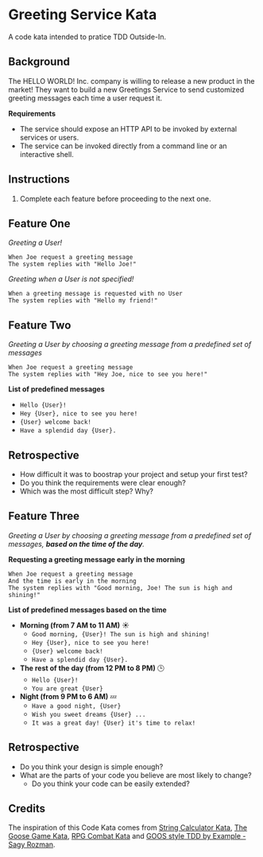 # Greeting Service Kata

A code kata intended to pratice TDD Outside-In.

## Background

The HELLO WORLD! Inc. company is willing to release a new product in the market! They want to build a new Greetings Service to send customized greeting messages each time a user request it.

**Requirements**

* The service should expose an HTTP API to be invoked by external services or users.
* The service can be invoked directly from a command line or an interactive shell.

## Instructions

1. Complete each feature before proceeding to the next one.

## Feature One

_Greeting a User!_

```
When Joe request a greeting message
The system replies with "Hello Joe!"
```

_Greeting when a User is not specified!_

```
When a greeting message is requested with no User
The system replies with "Hello my friend!"
```

## Feature Two

_Greeting a User by choosing a greeting message from a predefined set of messages_

```
When Joe request a greeting message
The system replies with "Hey Joe, nice to see you here!"
```

**List of predefined messages**

- `Hello {User}!`
- `Hey {User}, nice to see you here!`
- `{User} welcome back!`
- `Have a splendid day {User}.`

## Retrospective

- How difficult it was to boostrap your project and setup your first test?
- Do you think the requirements were clear enough?
- Which was the most difficult step? Why?

## Feature Three

_Greeting a User by choosing a greeting message from a predefined set of messages, **based on the time of the day**._

**Requesting a greeting message early in the morning**

```
When Joe request a greeting message
And the time is early in the morning
The system replies with "Good morning, Joe! The sun is high and shining!"
```

**List of predefined messages based on the time**

- **Morning (from 7 AM to 11 AM)** :sunny:
    - `Good morning, {User}! The sun is high and shining!`
    - `Hey {User}, nice to see you here!`
    - `{User} welcome back!`
    - `Have a splendid day {User}.`
- **The rest of the day (from 12 PM to 8 PM)** :clock3:
    - `Hello {User}!`
    - `You are great {User}`
- **Night (from 9 PM to 6 AM)** :zzz:
    - `Have a good night, {User}`
    - `Wish you sweet dreams {User} ...`
    - `It was a great day! {User} it's time to relax!`

## Retrospective

- Do you think your design is simple enough?
- What are the parts of your code you believe are most likely to change?
    - Do you think your code can be easily extended?

## Credits

The inspiration of this Code Kata comes from [String Calculator Kata](https://osherove.com/tdd-kata-1), [The Goose Game Kata](https://github.com/xpeppers/goose-game-kata), [RPG Combat Kata](https://github.com/ardalis/kata-catalog/blob/master/katas/RPG%20Combat.md) and [GOOS style TDD by Example - Sagy Rozman](https://www.youtube.com/watch?v=zcQOjYXe8vM).